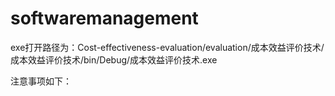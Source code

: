# softwaremanagement
exe打开路径为：Cost-effectiveness-evaluation/evaluation/成本效益评价技术/成本效益评价技术/bin/Debug/成本效益评价技术.exe

注意事项如下：
